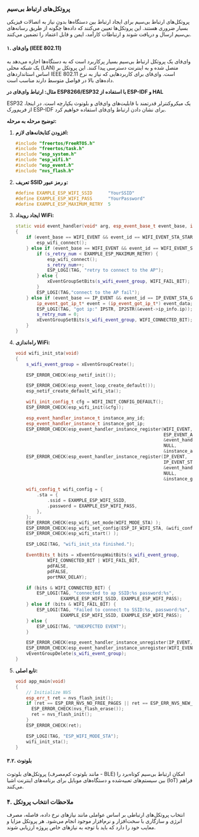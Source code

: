 ###  پروتکل‌های ارتباط بی‌سیم

پروتکل‌های ارتباط بی‌سیم برای ایجاد ارتباط بین دستگاه‌ها بدون نیاز به اتصالات فیزیکی بسیار ضروری هستند. این پروتکل‌ها تعیین می‌کنند که داده‌ها چگونه از طریق رسانه‌های بی‌سیم ارسال و دریافت شوند و ارتباطات کارآمد، ایمن و قابل اعتماد را تضمین می‌کنند.

#### ۱. وای‌فای (IEEE 802.11)

وای‌فای یک پروتکل ارتباط بی‌سیم بسیار پرکاربرد است که به دستگاه‌ها اجازه می‌دهد به یک شبکه محلی 
(LAN)
 متصل شده و به اینترنت دسترسی پیدا کنند. این پروتکل بر اساس استانداردهای 
 IEEE 802.11
  است. وای‌فای برای کاربردهایی که نیاز به نرخ داده‌های بالا در فواصل متوسط دارند مناسب است.

**مثال: ارتباط وای‌فای در 
ESP8266/ESP32
 با استفاده از 
 ESP-IDF و HAL**

ESP32
 یک میکروکنترلر قدرتمند با قابلیت‌های وای‌فای و بلوتوث یکپارچه است. در اینجا، از فریم‌ورک 
ESP-IDF
 برای نشان دادن ارتباط وای‌فای استفاده خواهیم کرد.

**توضیح مرحله به مرحله:**

1. **افزودن کتابخانه‌های لازم:**
   ```cpp
   #include "freertos/FreeRTOS.h"
   #include "freertos/task.h"
   #include "esp_system.h"
   #include "esp_wifi.h"
   #include "esp_event.h"
   #include "nvs_flash.h"
   ```

2. **تعریف SSID و رمز عبور:**
   ```cpp
   #define EXAMPLE_ESP_WIFI_SSID      "YourSSID"
   #define EXAMPLE_ESP_WIFI_PASS      "YourPassword"
   #define EXAMPLE_ESP_MAXIMUM_RETRY  5
   ```

3. **ایجاد رویداد WiFi:**
   ```cpp
   static void event_handler(void* arg, esp_event_base_t event_base, int32_t event_id, void* event_data)
   {
       if (event_base == WIFI_EVENT && event_id == WIFI_EVENT_STA_START) {
           esp_wifi_connect();
       } else if (event_base == WIFI_EVENT && event_id == WIFI_EVENT_STA_DISCONNECTED) {
           if (s_retry_num < EXAMPLE_ESP_MAXIMUM_RETRY) {
               esp_wifi_connect();
               s_retry_num++;
               ESP_LOGI(TAG, "retry to connect to the AP");
           } else {
               xEventGroupSetBits(s_wifi_event_group, WIFI_FAIL_BIT);
           }
           ESP_LOGI(TAG,"connect to the AP fail");
       } else if (event_base == IP_EVENT && event_id == IP_EVENT_STA_GOT_IP) {
           ip_event_got_ip_t* event = (ip_event_got_ip_t*) event_data;
           ESP_LOGI(TAG, "got ip:" IPSTR, IP2STR(&event->ip_info.ip));
           s_retry_num = 0;
           xEventGroupSetBits(s_wifi_event_group, WIFI_CONNECTED_BIT);
       }
   }
   ```

4. **راه‌اندازی WiFi:**
   ```cpp
   void wifi_init_sta(void)
   {
       s_wifi_event_group = xEventGroupCreate();

       ESP_ERROR_CHECK(esp_netif_init());

       ESP_ERROR_CHECK(esp_event_loop_create_default());
       esp_netif_create_default_wifi_sta();

       wifi_init_config_t cfg = WIFI_INIT_CONFIG_DEFAULT();
       ESP_ERROR_CHECK(esp_wifi_init(&cfg));

       esp_event_handler_instance_t instance_any_id;
       esp_event_handler_instance_t instance_got_ip;
       ESP_ERROR_CHECK(esp_event_handler_instance_register(WIFI_EVENT,
                                                           ESP_EVENT_ANY_ID,
                                                           &event_handler,
                                                           NULL,
                                                           &instance_any_id));
       ESP_ERROR_CHECK(esp_event_handler_instance_register(IP_EVENT,
                                                           IP_EVENT_STA_GOT_IP,
                                                           &event_handler,
                                                           NULL,
                                                           &instance_got_ip));

       wifi_config_t wifi_config = {
           .sta = {
               .ssid = EXAMPLE_ESP_WIFI_SSID,
               .password = EXAMPLE_ESP_WIFI_PASS,
           },
       };
       ESP_ERROR_CHECK(esp_wifi_set_mode(WIFI_MODE_STA) );
       ESP_ERROR_CHECK(esp_wifi_set_config(ESP_IF_WIFI_STA, &wifi_config) );
       ESP_ERROR_CHECK(esp_wifi_start() );

       ESP_LOGI(TAG, "wifi_init_sta finished.");

       EventBits_t bits = xEventGroupWaitBits(s_wifi_event_group,
               WIFI_CONNECTED_BIT | WIFI_FAIL_BIT,
               pdFALSE,
               pdFALSE,
               portMAX_DELAY);

       if (bits & WIFI_CONNECTED_BIT) {
           ESP_LOGI(TAG, "connected to ap SSID:%s password:%s",
                    EXAMPLE_ESP_WIFI_SSID, EXAMPLE_ESP_WIFI_PASS);
       } else if (bits & WIFI_FAIL_BIT) {
           ESP_LOGI(TAG, "Failed to connect to SSID:%s, password:%s",
                    EXAMPLE_ESP_WIFI_SSID, EXAMPLE_ESP_WIFI_PASS);
       } else {
           ESP_LOGI(TAG, "UNEXPECTED EVENT");
       }

       ESP_ERROR_CHECK(esp_event_handler_instance_unregister(IP_EVENT, IP_EVENT_STA_GOT_IP, instance_got_ip));
       ESP_ERROR_CHECK(esp_event_handler_instance_unregister(WIFI_EVENT, ESP_EVENT_ANY_ID, instance_any_id));
       vEventGroupDelete(s_wifi_event_group);
   }
   ```

5. **تابع اصلی:**
   ```cpp
   void app_main(void)
   {
       // Initialize NVS
       esp_err_t ret = nvs_flash_init();
       if (ret == ESP_ERR_NVS_NO_FREE_PAGES || ret == ESP_ERR_NVS_NEW_VERSION_FOUND) {
         ESP_ERROR_CHECK(nvs_flash_erase());
         ret = nvs_flash_init();
       }
       ESP_ERROR_CHECK(ret);

       ESP_LOGI(TAG, "ESP_WIFI_MODE_STA");
       wifi_init_sta();
   }
   ```

#### ۳.۲. بلوتوث

پروتکل‌های بلوتوث (مانند بلوتوث کم‌مصرف -
 BLE) 
 امکان ارتباط بی‌سیم کوتاه‌برد را بین سیستم‌های تعبیه‌شده و دستگاه‌های موبایل برای برنامه‌های اینترنت اشیا 
 (IoT)
  فراهم می‌کنند.

### ۴. ملاحظات انتخاب پروتکل

انتخاب پروتکل‌های ارتباطی بر اساس عواملی مانند نیازهای نرخ داده، فاصله، مصرف انرژی و سازگاری با سخت‌افزار و نرم‌افزار موجود انجام می‌شود. هر پروتکل مزایا و معایب خود را دارد که باید با توجه به نیازهای خاص پروژه ارزیابی شوند.
